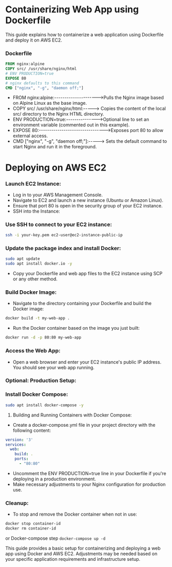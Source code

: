 # Containerizing Web App using Dockerfile
This guide explains how to containerize a web application using Dockerfile and deploy it on AWS EC2.
### Dockerfile
```dockerfile
FROM nginx:alpine
COPY src/ /usr/share/nginx/html
# ENV PRODUCTION=true
EXPOSE 80
# nginx defaults to this command
CMD ["nginx", "-g", "daemon off;"]
```
- FROM nginx:alpine:--------------------->Pulls the Nginx image based on Alpine Linux as the base image.
- COPY src/ /usr/share/nginx/html:-----> Copies the content of the local src/ directory to the Nginx HTML directory.
- ENV PRODUCTION=true:--------------->Optional line to set an environment variable (commented out in this example).
- EXPOSE 80:-------------------------------->Exposes port 80 to allow external access.
- CMD ["nginx", "-g", "daemon off;"]:-----> Sets the default command to start Nginx and run it in the foreground.
 
# Deploying on AWS EC2

### Launch EC2 Instance:

- Log in to your AWS Management Console.
- Navigate to EC2 and launch a new instance (Ubuntu or Amazon Linux).
- Ensure that port 80 is open in the security group of your EC2 instance.
- SSH into the Instance:

### Use SSH to connect to your EC2 instance:
```bash
ssh -i your-key.pem ec2-user@ec2-instance-public-ip
```
### Update the package index and install Docker:
```bash
sudo apt update
sudo apt install docker.io -y
```
- Copy your Dockerfile and web app files to the EC2 instance using SCP or any other method.
### Build Docker Image:
- Navigate to the directory containing your Dockerfile and build the Docker image:
```bash
docker build -t my-web-app .
```
- Run the Docker container based on the image you just built:
```bash
docker run -d -p 80:80 my-web-app
```
### Access the Web App:

- Open a web browser and enter your EC2 instance's public IP address. You should see your web app running.

### Optional: Production Setup:
### Install Docker Compose:
```bash
sudo apt install docker-compose -y
```
1. Building and Running Containers with Docker Compose:
- Create a docker-compose.yml file in your project directory with the following content:
```yaml
version: '3'
services:
  web:
    build: .
    ports:
      - "80:80"
```
- Uncomment the ENV PRODUCTION=true line in your Dockerfile if you're deploying in a production environment.
- Make necessary adjustments to your Nginx configuration for production use.
### Cleanup:
- To stop and remove the Docker container when not in use:
```bash
docker stop container-id
docker rm container-id
```
or Docker-compose step
``` docker-compose up -d ```

This guide provides a basic setup for containerizing and deploying a web app using Docker and AWS EC2. Adjustments may be needed based on your specific application requirements and infrastructure setup.
